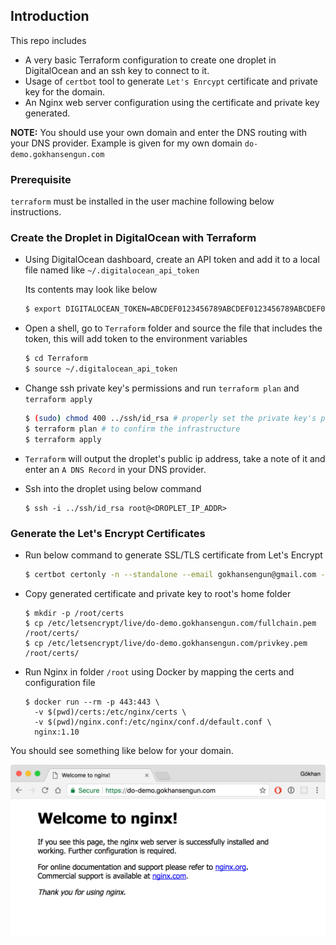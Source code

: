 ## Introduction

This repo includes 

- A very basic Terraform configuration to create one droplet in DigitalOcean and an ssh key to connect to it.
- Usage of `certbot` tool to generate `Let's Enrcypt` certificate and private key for the domain.
- An Nginx web server configuration using the certificate and private key generated.

**NOTE:** You should use your own domain and enter the DNS routing with your DNS provider. Example is given for my own domain `do-demo.gokhansengun.com`

### Prerequisite

`terraform` must be installed in the user machine following below instructions.

### Create the Droplet in DigitalOcean with Terraform

- Using DigitalOcean dashboard, create an API token and add it to a local file named like `~/.digitalocean_api_token`

    Its contents may look like below

    ```bash
    $ export DIGITALOCEAN_TOKEN=ABCDEF0123456789ABCDEF0123456789ABCDEF0123456789ABCDEF0123456789ABCDEF0123456789
    ```

- Open a shell, go to `Terraform` folder and source the file that includes the token, this will add token to the environment variables

    ```bash
    $ cd Terraform
    $ source ~/.digitalocean_api_token
    ```

- Change ssh private key's permissions and run `terraform plan` and `terraform apply`

    ```bash
    $ (sudo) chmod 400 ../ssh/id_rsa # properly set the private key's permissions
    $ terraform plan # to confirm the infrastructure
    $ terraform apply
    ```

- `Terraform` will output the droplet's public ip address, take a note of it and enter an `A DNS Record` in your DNS provider.

- Ssh into the droplet using below command

    ```
    $ ssh -i ../ssh/id_rsa root@<DROPLET_IP_ADDR>
    ```

### Generate the Let's Encrypt Certificates

- Run below command to generate SSL/TLS certificate from Let's Encrypt

    ```bash
    $ certbot certonly -n --standalone --email gokhansengun@gmail.com --rsa-key-size 4096 -d do-demo.gokhansengun.com --agree-tos --no-eff-email
    ```

- Copy generated certificate and private key to root's home folder

    ```
    $ mkdir -p /root/certs
    $ cp /etc/letsencrypt/live/do-demo.gokhansengun.com/fullchain.pem /root/certs/
    $ cp /etc/letsencrypt/live/do-demo.gokhansengun.com/privkey.pem /root/certs/
    ```

- Run Nginx in folder `/root` using Docker by mapping the certs and configuration file

    ```
    $ docker run --rm -p 443:443 \
      -v $(pwd)/certs:/etc/nginx/certs \
      -v $(pwd)/nginx.conf:/etc/nginx/conf.d/default.conf \
      nginx:1.10
    ```

You should see something like below for your domain.

![nginx tls view](https://github.com/gokhansengun/lets-encrypt-digital-ocean/raw/master/images/demo-image.png "Nginx TLS View")

